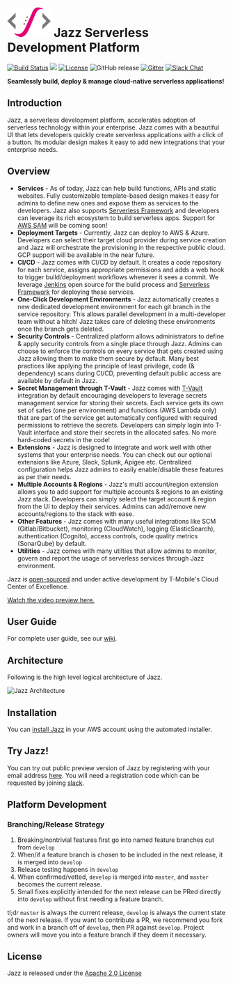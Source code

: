 # ![Jazz Logo](misc/logo.png) Jazz Serverless Development Platform

[![Build Status](https://travis-ci.org/tmobile/jazz.svg?branch=master)](https://travis-ci.org/tmobile/jazz)
<a href="https://github.com/tmobile/jazz/graphs/contributors" alt="Contributors"><img src="https://img.shields.io/github/contributors/tmobile/jazz.svg" /></a>
[![License](https://img.shields.io/badge/License-Apache%202.0-yellowgreen.svg)](https://github.com/tmobile/jazz/blob/master/LICENSE)
![GitHub release](https://img.shields.io/github/release/tmobile/jazz.svg)
[![Gitter](https://img.shields.io/gitter/room/badges/shields.svg)](https://gitter.im/TMO-OSS/Jazz)
[![Slack Chat](https://img.shields.io/badge/Chat-Slack-ff69b4.svg)](https://tmo-oss-getinvite.herokuapp.com/)

**Seamlessly build, deploy & manage cloud-native serverless applications!**

## Introduction

Jazz, a serverless development platform, accelerates adoption of serverless technology within your enterprise. Jazz comes with a beautiful UI that lets developers quickly create serverless applications with a click of a button. Its modular design makes it easy to add new integrations that your enterprise needs.

## Overview

* **Services** - As of today, Jazz can help build functions, APIs and static websites. Fully customizable template-based design makes it easy for admins to define new ones and expose them as services to the developers. Jazz also supports [Serverless Framework](https://github.com/serverless/serverless) and developers can leverage its rich ecosystem to build serverless apps. Support for [AWS SAM](https://github.com/awslabs/serverless-application-model) will be coming soon!
* **Deployment Targets** - Currently, Jazz can deploy to AWS & Azure. Developers can select their target  cloud provider during service creation and Jazz will orchestrate the provisioning in the respective public cloud. GCP support will be available in the near future.
* **CI/CD** - Jazz comes with CI/CD by default. It creates a code repository for each service, assigns appropriate permissions and adds a web hook to trigger build/deployment workflows whenever it sees a commit. We leverage [Jenkins](https://github.com/jenkinsci/jenkins) open source for the build process and [Serverless Framework](https://github.com/serverless/serverless) for deploying these services.
* **One-Click Development Environments** - Jazz automatically creates a new dedicated development environment for each git branch in the service repository. This allows parallel development in a multi-developer team without a hitch! Jazz takes care of deleting these environments once the branch gets deleted.
* **Security Controls** - Centralized platform allows administrators to define & apply security controls from a single place through Jazz. Admins can choose to enforce the controls on every service that gets created using Jazz allowing them to make them secure by default. Many best practices like applying the principle of least privilege, code (& dependency) scans during CI/CD, preventing default public access are available by default in Jazz.
* **Secret Management through T-Vault** - Jazz comes with [T-Vault](https://github.com/tmobile/t-vault) integration by default encouraging developers to leverage secrets management service for storing their secrets. Each service gets its own set of safes (one per environment) and functions (AWS Lambda only) that are part of the service get automatically configured with required permissions to retrieve the secrets. Developers can simply login into T-Vault interface and store their secrets in the allocated safes. No more hard-coded secrets in the code!
* **Extensions** - Jazz is designed to integrate and work well with other systems that your enterprise needs. You can check out our optional extensions like Azure, Slack, Splunk, Apigee etc. Centralized configuration helps Jazz admins to easily enable/disable these features as per their needs.
* **Multiple Accounts & Regions** - Jazz's multi account/region extension allows you to add support for multiple accounts & regions to an existing Jazz stack. Developers can simply select the target account & region from the UI to deploy their services. Admins can add/remove new accounts/regions to the stack with ease.
* **Other Features** - Jazz comes with many useful integrations like SCM (Gitlab/Bitbucket), monitoring (CloudWatch), logging (ElasticSearch), authentication (Cognito), access controls, code quality metrics (SonarQube) by default.
* **Utilities** - Jazz comes with many utilties that allow admins to monitor, govern and report the usage of serverless services through Jazz environment.


Jazz is [open-sourced](http://opensource.t-mobile.com) and under active development by T-Mobile's Cloud Center of Excellence.

[Watch the video preview here.](https://www.youtube.com/watch?v=6Kp1yxMjn1k)

## User Guide

For complete user guide, see our [wiki](https://github.com/tmobile/jazz/wiki).

## Architecture

Following is the high level logical architecture of Jazz.

![Jazz Architecture](misc/jazz_logical_architecture.png)

## Installation

You can [install Jazz](https://github.com/tmobile/jazz-installer) in your AWS account using the automated installer.

## Try Jazz!

You can try out public preview version of Jazz by registering with your email address [here](http://try.tmo-jazz.net). You will need a registration code which can be requested by joining [slack](https://tmo-oss-getinvite.herokuapp.com/).


## Platform Development

### Branching/Release Strategy

1. Breaking/nontrivial features first go into named feature branches cut from `develop`
2. When/if a feature branch is chosen to be included in the next release, it is merged into `develop`
3. Release testing happens in `develop`
4. When confirmed/vetted, `develop` is merged into `master`, and `master` becomes the current release.
5. Small fixes explicitly intended for the next release can be PRed directly into `develop` without first needing a feature branch.

tl;dr `master` is always the current release, `develop` is always the current state of the next release. If you want to contribute a PR, we recommend you fork and work in a branch off of `develop`, then PR against `develop`. Project owners will move you into a feature branch if they deem it necessary.

## License

Jazz is released under the [Apache 2.0 License](https://github.com/tmobile/jazz/blob/master/LICENSE)
